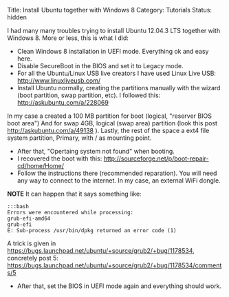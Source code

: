 Title: Install Ubuntu together with Windows 8
Category: Tutorials
Status: hidden

I had many many troubles trying to install Ubuntu 12.04.3 LTS together with Windows 8. More or less, this is what I did:

- Clean Windows 8 installation in UEFI mode. Everything ok and easy here.
- Disable SecureBoot in the BIOS and set it to Legacy mode.
- For all the Ubuntu/Linux USB live creators I have used Linux Live USB: http://www.linuxliveusb.com/
- Install Ubuntu normally, creating the partitions manually with the wizard (boot partition, swap partition, etc). I followed this: http://askubuntu.com/a/228069

In my case a created a 100 MB partition for boot (logical, "reserver BIOS boot area")  And for swap 4GB, logical (swap area) partition (look this post http://askubuntu.com/a/49138 ). Lastly, the rest of the space a ext4 file system partition, Primary, with / as mounting point.

- After that, "Opertaing system not found" when booting.
- I recovered the boot with this: http://sourceforge.net/p/boot-repair-cd/home/Home/
- Follow the instructions there (recommended reparation). You will need any way to connect to the internet. In my case, an external WiFi dongle.

__NOTE__ It can happen that it says something like:

	:::bash
    Errors were encountered while processing:
    grub-efi-amd64
    grub-efi
    E: Sub-process /usr/bin/dpkg returned an error code (1)

A trick is given in https://bugs.launchpad.net/ubuntu/+source/grub2/+bug/1178534, concretely post 5: https://bugs.launchpad.net/ubuntu/+source/grub2/+bug/1178534/comments/5

- After that, set the BIOS in UEFI mode again and everything should work.
